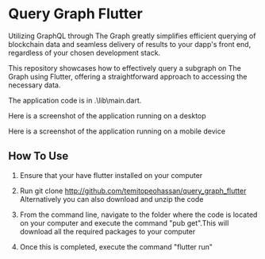 # Query Graph Flutter

Utilizing GraphQL through The Graph greatly simplifies efficient querying of blockchain data and seamless delivery of results to your dapp's front end, regardless of your chosen development stack.

This repository showcases how to effectively query a subgraph on The Graph using Flutter, offering a straightforward approach to accessing the necessary data.

The application code is in .\lib\main.dart.

Here is a screenshot of the application running on a desktop

Here is a screenshot of the application running on a mobile device

## How To Use

1. Ensure that your have flutter installed on your computer

2. Run git clone http://github.com/temitopeohassan/query_graph_flutter
Alternatively you can also download and unzip the code 

3. From the command line, navigate to the folder where the code is located on your computer and execute the command "pub get".This will download all the required packages to your computer

4. Once this is completed, execute the command "flutter run"